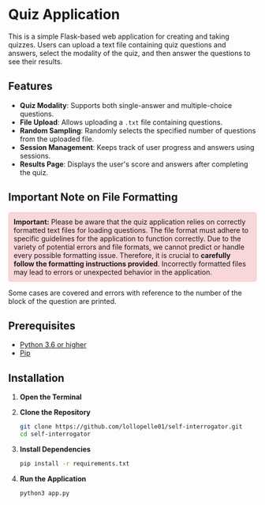 # Quiz Application

This is a simple Flask-based web application for creating and taking quizzes. Users can upload a text file containing quiz questions and answers, select the modality of the quiz, and then answer the questions to see their results.

## Features

- **Quiz Modality**: Supports both single-answer and multiple-choice questions.
- **File Upload**: Allows uploading a `.txt` file containing questions.
- **Random Sampling**: Randomly selects the specified number of questions from the uploaded file.
- **Session Management**: Keeps track of user progress and answers using sessions.
- **Results Page**: Displays the user's score and answers after completing the quiz.

## Important Note on File Formatting

<div style="background-color: #f8d7da; padding: 10px; border-radius: 5px; border: 1px solid #f5c6cb;">
    <strong>Important:</strong> Please be aware that the quiz application relies on correctly formatted text files for loading questions. The file format must adhere to specific guidelines for the application to function correctly.
    Due to the variety of potential errors and file formats, we cannot predict or handle every possible formatting issue. Therefore, it is crucial to <strong>carefully follow the formatting instructions provided</strong>. Incorrectly formatted files may lead to errors or unexpected behavior in the application.
</div>

Some cases are covered and errors with reference to the number of the block of the question are printed.

## Prerequisites

- [Python 3.6 or higher](https://www.python.org/downloads/)
- [Pip](https://pip.pypa.io/en/stable/installation/)

## Installation

1. **Open the Terminal**
2. **Clone the Repository**

   ```bash
   git clone https://github.com/lollopelle01/self-interrogator.git
   cd self-interrogator
   ```
3. **Install Dependencies**

   ```bash
   pip install -r requirements.txt
   ```
4. **Run the Application**

   ```bash
   python3 app.py
   ```
